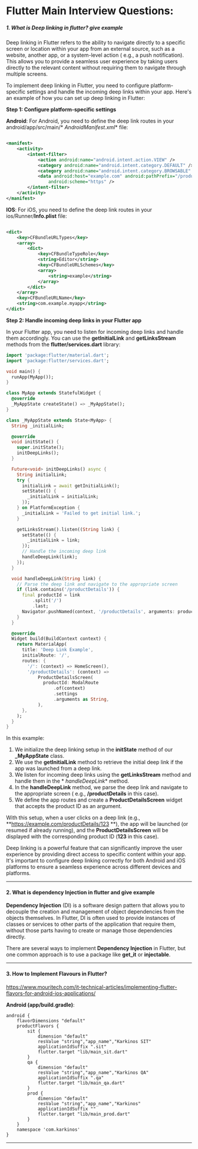 # Flutter Main Interview Questions:

##### 1. What is Deep linking in flutter? give example

Deep linking in Flutter refers to the ability to navigate directly to a specific screen or location
within your app from an external source, such as a website, another app, or a system-level action (
e.g., a push notification). This allows you to provide a seamless user experience by taking users
directly to the relevant content without requiring them to navigate through multiple screens.

To implement deep linking in Flutter, you need to configure platform-specific settings and handle
the incoming deep links within your app. Here's an example of how you can set up deep linking in
Flutter:

**Step 1: Configure platform-specific settings**

**Android**:
For Android, you need to define the deep link routes in your android/app/src/main/*
*AndroidManifest.xml** file:

```xml

<manifest>
    <activity>
        <intent-filter>
            <action android:name="android.intent.action.VIEW" />
            <category android:name="android.intent.category.DEFAULT" />
            <category android:name="android.intent.category.BROWSABLE" />
            <data android:host="example.com" android:pathPrefix="/productDetails"
                android:scheme="https" />
        </intent-filter>
    </activity>
</manifest>
```

**IOS**:
For iOS, you need to define the deep link routes in your ios/Runner/**Info.plist** file:

```xml

<dict>
    <key>CFBundleURLTypes</key>
    <array>
        <dict>
            <key>CFBundleTypeRole</key>
            <string>Editor</string>
            <key>CFBundleURLSchemes</key>
            <array>
                <string>example</string>
            </array>
        </dict>
    </array>
    <key>CFBundleURLName</key>
    <string>com.example.myapp</string>
</dict>
```

**Step 2: Handle incoming deep links in your Flutter app**

In your Flutter app, you need to listen for incoming deep links and handle them accordingly. You can
use the **getInitialLink** and **getLinksStream** methods from the **flutter/services.dart**
library:

```dart
import 'package:flutter/material.dart';
import 'package:flutter/services.dart';

void main() {
  runApp(MyApp());
}

class MyApp extends StatefulWidget {
  @override
  _MyAppState createState() => _MyAppState();
}

class _MyAppState extends State<MyApp> {
  String _initialLink;

  @override
  void initState() {
    super.initState();
    initDeepLinks();
  }

  Future<void> initDeepLinks() async {
    String initialLink;
    try {
      initialLink = await getInitialLink();
      setState(() {
        _initialLink = initialLink;
      });
    } on PlatformException {
      _initialLink = 'Failed to get initial link.';
    }

    getLinksStream().listen((String link) {
      setState(() {
        _initialLink = link;
      });
      // Handle the incoming deep link
      handleDeepLink(link);
    });
  }

  void handleDeepLink(String link) {
    // Parse the deep link and navigate to the appropriate screen
    if (link.contains('/productDetails')) {
      final productId = link
          .split('/')
          .last;
      Navigator.pushNamed(context, '/productDetails', arguments: productId);
    }
  }

  @override
  Widget build(BuildContext context) {
    return MaterialApp(
      title: 'Deep Link Example',
      initialRoute: '/',
      routes: {
        '/': (context) => HomeScreen(),
        '/productDetails': (context) =>
            ProductDetailsScreen(
              productId: ModalRoute
                  .of(context)
                  .settings
                  .arguments as String,
            ),
      },
    );
  }
}
```

In this example:

1. We initialize the deep linking setup in the **initState** method of our **_MyAppState** class.
2. We use the **getInitialLink** method to retrieve the initial deep link if the app was launched
   from a deep link.
3. We listen for incoming deep links using the **getLinksStream** method and handle them in the *
   *handleDeepLink** method.
4. In the **handleDeepLink** method, we parse the deep link and navigate to the appropriate screen (
   e.g., **/productDetails** in this case).
5. We define the app routes and create a **ProductDetailsScreen** widget that accepts the product ID
   as an argument.

With this setup, when a user clicks on a deep link (e.g., **https://example.com/productDetails/123
**), the app will be launched (or resumed if already running), and the **ProductDetailsScreen** will
be displayed with the corresponding product ID (**123** in this case).

Deep linking is a powerful feature that can significantly improve the user experience by providing
direct access to specific content within your app. It's important to configure deep linking
correctly for both Android and iOS platforms to ensure a seamless experience across different
devices and platforms.

------------

#### 2. What is dependency Injection in flutter and give example

**Dependency Injection** (DI) is a software design pattern that allows you to decouple the creation
and management of object dependencies from the objects themselves. In Flutter, DI is often used to
provide instances of classes or services to other parts of the application that require them,
without those parts having to create or manage those dependencies directly.

There are several ways to implement **Dependency Injection** in Flutter, but one common approach is
to use a package like **get_it** or **injectable**.

------------

#### 3. How to Implement Flavours in Flutter?

https://www.mouritech.com/it-technical-articles/implementing-flutter-flavors-for-android-ios-applications/

**Android (app/build.gradle)**:

    android {
        flavorDimensions "default"
        productFlavors {
            sit {
                dimension "default"
                resValue "string","app_name","Karkinos SIT"
                applicationIdSuffix ".sit"
                flutter.target "lib/main_sit.dart"
            }
            qa {
                dimension "default"
                resValue "string","app_name","Karkinos QA"
                applicationIdSuffix ".qa"
                flutter.target "lib/main_qa.dart"
            }
            prod {
                dimension "default"
                resValue "string","app_name","Karkinos"
                applicationIdSuffix ""
                flutter.target "lib/main_prod.dart"
            }
        }
        namespace 'com.karkinos'
    }

------------






























